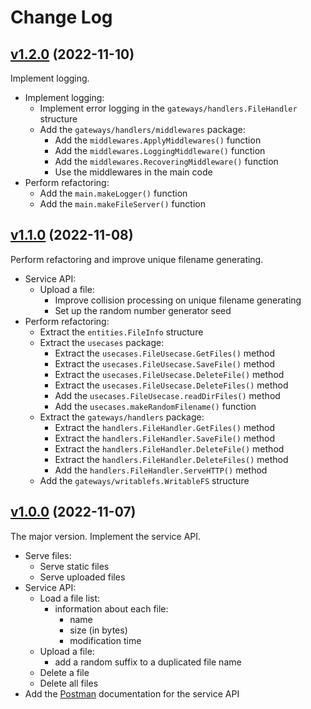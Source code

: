 # Change Log

## [v1.2.0](https://github.com/thewizardplusplus/go-upload-progress-backend/tree/v1.2.0) (2022-11-10)

Implement logging.

- Implement logging:
  - Implement error logging in the `gateways/handlers.FileHandler` structure
  - Add the `gateways/handlers/middlewares` package:
    - Add the `middlewares.ApplyMiddlewares()` function
    - Add the `middlewares.LoggingMiddleware()` function
    - Add the `middlewares.RecoveringMiddleware()` function
    - Use the middlewares in the main code
- Perform refactoring:
  - Add the `main.makeLogger()` function
  - Add the `main.makeFileServer()` function

## [v1.1.0](https://github.com/thewizardplusplus/go-upload-progress-backend/tree/v1.1.0) (2022-11-08)

Perform refactoring and improve unique filename generating.

- Service API:
  - Upload a file:
    - Improve collision processing on unique filename generating
    - Set up the random number generator seed
- Perform refactoring:
  - Extract the `entities.FileInfo` structure
  - Extract the `usecases` package:
    - Extract the `usecases.FileUsecase.GetFiles()` method
    - Extract the `usecases.FileUsecase.SaveFile()` method
    - Extract the `usecases.FileUsecase.DeleteFile()` method
    - Extract the `usecases.FileUsecase.DeleteFiles()` method
    - Add the `usecases.FileUsecase.readDirFiles()` method
    - Add the `usecases.makeRandomFilename()` function
  - Extract the `gateways/handlers` package:
    - Extract the `handlers.FileHandler.GetFiles()` method
    - Extract the `handlers.FileHandler.SaveFile()` method
    - Extract the `handlers.FileHandler.DeleteFile()` method
    - Extract the `handlers.FileHandler.DeleteFiles()` method
    - Add the `handlers.FileHandler.ServeHTTP()` method
  - Add the `gateways/writablefs.WritableFS` structure

## [v1.0.0](https://github.com/thewizardplusplus/go-upload-progress-backend/tree/v1.0.0) (2022-11-07)

The major version. Implement the service API.

- Serve files:
  - Serve static files
  - Serve uploaded files
- Service API:
  - Load a file list:
    - information about each file:
      - name
      - size (in bytes)
      - modification time
  - Upload a file:
    - add a random suffix to a duplicated file name
  - Delete a file
  - Delete all files
- Add the [Postman](https://www.postman.com/) documentation for the service API
